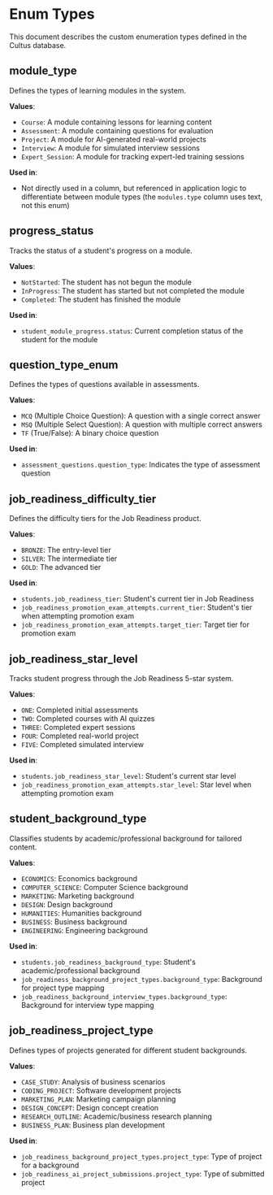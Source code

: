 # Enum Types

This document describes the custom enumeration types defined in the Cultus database.

## module_type

Defines the types of learning modules in the system.

**Values**:
- `Course`: A module containing lessons for learning content
- `Assessment`: A module containing questions for evaluation
- `Project`: A module for AI-generated real-world projects
- `Interview`: A module for simulated interview sessions
- `Expert_Session`: A module for tracking expert-led training sessions

**Used in**:
- Not directly used in a column, but referenced in application logic to differentiate between module types (the `modules.type` column uses text, not this enum)

## progress_status

Tracks the status of a student's progress on a module.

**Values**:
- `NotStarted`: The student has not begun the module
- `InProgress`: The student has started but not completed the module
- `Completed`: The student has finished the module

**Used in**:
- `student_module_progress.status`: Current completion status of the student for the module

## question_type_enum

Defines the types of questions available in assessments.

**Values**:
- `MCQ` (Multiple Choice Question): A question with a single correct answer
- `MSQ` (Multiple Select Question): A question with multiple correct answers
- `TF` (True/False): A binary choice question

**Used in**:
- `assessment_questions.question_type`: Indicates the type of assessment question 

## job_readiness_difficulty_tier

Defines the difficulty tiers for the Job Readiness product.

**Values**:
- `BRONZE`: The entry-level tier
- `SILVER`: The intermediate tier
- `GOLD`: The advanced tier

**Used in**:
- `students.job_readiness_tier`: Student's current tier in Job Readiness
- `job_readiness_promotion_exam_attempts.current_tier`: Student's tier when attempting promotion exam
- `job_readiness_promotion_exam_attempts.target_tier`: Target tier for promotion exam

## job_readiness_star_level

Tracks student progress through the Job Readiness 5-star system.

**Values**:
- `ONE`: Completed initial assessments
- `TWO`: Completed courses with AI quizzes
- `THREE`: Completed expert sessions
- `FOUR`: Completed real-world project
- `FIVE`: Completed simulated interview

**Used in**:
- `students.job_readiness_star_level`: Student's current star level
- `job_readiness_promotion_exam_attempts.star_level`: Star level when attempting promotion exam

## student_background_type

Classifies students by academic/professional background for tailored content.

**Values**:
- `ECONOMICS`: Economics background
- `COMPUTER_SCIENCE`: Computer Science background
- `MARKETING`: Marketing background
- `DESIGN`: Design background
- `HUMANITIES`: Humanities background
- `BUSINESS`: Business background
- `ENGINEERING`: Engineering background

**Used in**:
- `students.job_readiness_background_type`: Student's academic/professional background
- `job_readiness_background_project_types.background_type`: Background for project type mapping
- `job_readiness_background_interview_types.background_type`: Background for interview type mapping

## job_readiness_project_type

Defines types of projects generated for different student backgrounds.

**Values**:
- `CASE_STUDY`: Analysis of business scenarios
- `CODING_PROJECT`: Software development projects
- `MARKETING_PLAN`: Marketing campaign planning
- `DESIGN_CONCEPT`: Design concept creation
- `RESEARCH_OUTLINE`: Academic/business research planning
- `BUSINESS_PLAN`: Business plan development

**Used in**:
- `job_readiness_background_project_types.project_type`: Type of project for a background
- `job_readiness_ai_project_submissions.project_type`: Type of submitted project 